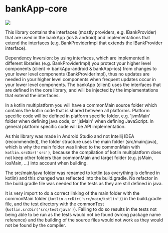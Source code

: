 # bankApp-core
[![](https://jitpack.io/v/gilleswillemot/bankApp-core.svg)](https://jitpack.io/#gilleswillemot/bankApp-core)

This library contains the interfaces (mostly providers, e.g. IBankProvider) that are used in the bankApp (ios & android) and implementations that extend the interfaces (e.g. BankProviderImpl that extends the IBankProvider interface).

Dependency Inversion: by using interfaces, which are implemented in different libraries (e.g. BankProviderImpl) you protect your higher level components
(client => bankApp-android & bankApp-ios) from changes to your lower level components (BankProviderImpl), thus no updates
are needed in your higher level components when frequent updates occur in your lower level components.
The bankApp (client) uses the interfaces that are defined in the core library, and will be injected by the implementations that extend the interfaces.

In a kotlin multiplatform you will have a commonMain source folder which contains the kotlin code that is shared between all platforms. 
Platform specific code will be defined in platform specific folder, e.g. 'jvmMain' folder when defining java code, or 'jsMain' when defining JavaScript.
In general platform specific code will be API implementation.

As this library was made in Android Studio and not Intellij IDEA (recommended), the folder structure uses the main folder (src/main/java), which
is why the main folder was linked to the commonMain with `kotlin.srcDir('src')`, because the compilation of kotlin multiplatform does not keep other folders
than commonMain and target folder (e.g. jsMain, iosMain, ...) into account when building.

The src/main/java folder was renamed to kotlin (as everything is defined in kotlin) and this changed was reflected into the build.gradle. No refactor in the build.gradle file was needed for the tests as they are still defined in java.

It is very import to do a correct linking of the main folder with the commonMain folder (`kotlin.srcDir('src/main/kotlin')`) in the build.gradle file, and
the test directory with the commonTest (`kotlin.srcDir('src/test/java')`).
Failing to do so results in the tests not being able to be run as the tests would not be found (wrong package name reference) and the building of the source files would not work 
as they would not be found by the compiler.